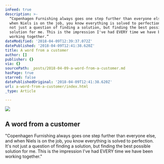 ```yaml
---
inFeed: true
description: >-
  “Copenhagen Furnishing always goes one step further than everyone else, and
  when Niels is on the job, you know everything is solved to perfection. It's
  not just a question of finding a solution, but finding the best possible
  solution for me. This is the impression I've had EVERY time we have been
  working together.”
dateModified: '2018-04-09T12:39:37.072Z'
datePublished: '2018-04-09T12:41:38.620Z'
title: A word from a customer
author: []
publisher: {}
via: {}
sourcePath: _posts/2018-04-09-a-word-from-a-customer.md
hasPage: true
starred: false
datePublishedOriginal: '2018-04-09T12:41:38.620Z'
url: a-word-from-a-customer/index.html
_type: Article

---
```

![](https://the-grid-user-content.s3-us-west-2.amazonaws.com/592d3e95-cd5d-4b5b-b2d3-3c01c60a25a5.jpg)

## A word from a customer

"Copenhagen Furnishing always goes one step further than everyone else, and when Niels is on the job, you know everything is solved to perfection. It's not just a question of finding a solution, but finding the best possible solution for me. This is the impression I've had EVERY time we have been working together."